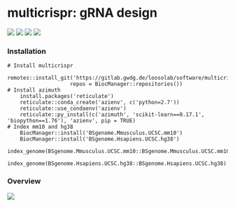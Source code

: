 # multicrispr: gRNA design

[![](https://bioconductor.org/shields/build/devel/bioc/multicrispr.svg)](http://bioconductor.org/checkResults/devel/bioc-LATEST/multicrispr/)
[![](https://bioconductor.org/shields/availability/3.12/multicrispr.svg)](https://bioconductor.org/packages/devel/bioc/html/multicrispr.html#archives) 
[![](https://bioconductor.org/shields/years-in-bioc/multicrispr.svg)](https://bioconductor.org/packages/devel/bioc/html/multicrispr.html#since)
[![](https://img.shields.io/badge/doi-10.26508/lsa.202000757-blue.svg)](https://doi.org/10.26508/lsa.202000757)


### Installation

    # Install multicrispr
        remotes::install_git('https://gitlab.gwdg.de/loosolab/software/multicrispr.git', 
        			    repos = BiocManager::repositories())
    # Install azimuth
        install.packages('reticulate')
        reticulate::conda_create('azienv', c('python=2.7'))
        reticulate::use_condaenv('azienv')
        reticulate::py_install(c('azimuth', 'scikit-learn==0.17.1', 'biopython==1.76'), 'azienv', pip = TRUE)
    # Index mm10 and hg38
        BiocManager::install('BSgenome.Mmusculus.UCSC.mm10')
        BiocManager::install('BSgenome.Hsapiens.UCSC.hg38')
        index_genome(BSgenome.Mmusculus.UCSC.mm10::BSgenome.Mmusculus.UCSC.mm10)
        index_genome(BSgenome.Hsapiens.UCSC.hg38::BSgenome.Hsapiens.UCSC.hg38)


### Overview
   
![](https://gitlab.gwdg.de/loosolab/software/multicrispr/-/wikis/uploads/cdf31586bcf776a7a40acaaaf5172e10/overview.png)

